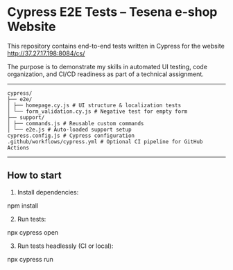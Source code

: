 # Cypress E2E Tests – Tesena e-shop Website

This repository contains end-to-end tests written in Cypress for the website http://37.27.17.198:8084/cs/

The purpose is to demonstrate my skills in automated UI testing, code organization, and CI/CD readiness as part of a technical assignment.

---

``` ## Project Structure
cypress/
├── e2e/
│ ├── homepage.cy.js # UI structure & localization tests
│ └── form_validation.cy.js # Negative test for empty form
├── support/
│ ├── commands.js # Reusable custom commands
│ └── e2e.js # Auto-loaded support setup
cypress.config.js # Cypress configuration
.github/workflows/cypress.yml # Optional CI pipeline for GitHub Actions
```
---

## How to start

1. Install dependencies:

npm install

2. Run tests:

npx cypress open

3. Run tests headlessly (CI or local):

npx cypress run
